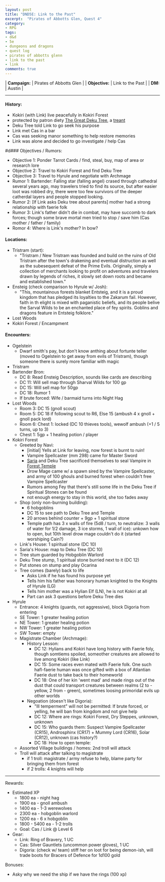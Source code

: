```yaml
---
layout: post
title: "DND5E: Link to the Past"
excerpt:  "Pirates of Abbotts Glen, Quest 4"
category:
- RPG
tags:
- d&d
- 5e
- dungeons and dragons
- quest log
- pirates of abbotts glenn
- link to the past
- link
comments: true
---
```


| **Campaign:**  | Pirates of Abbotts Glen |
| **Objective:** | Link to the Past        |
| **DM:**        | Austin                  |

---

#### History:
- Kokiri (with Link) live peacefully in Kokiri Forest
- protected by patron diety [The Great Deku Tree](http://zelda.gamepedia.com/Great_Deku_Tree), a [treant](https://chisaipete.github.io/bestiary/creatures/treant)
- Deku Tree told Link to go seek his purpose
- Link met Cas in a bar
- Cas was seeking manor something to help restore memories
- Link was alone and decided to go investigate / help Cas

#d### Objectives / Rumors:
- Objective 1:  Ponder Tarrot Cards / find, steal, buy, map of area or research lore
- Objective 2:  Travel to Kokiri Forest and find Deku Tree
- Objective 3:  Travel to Hyrule and negotiate with Archmage
- Rumor 1:  Bartender: Falling star (falling angel) crased through cathedral several years ago, may travelers tried to find its source, but
            after easier loot was robbed dry, there were too few survivors of the deeper catherdal layers and people stopped looking.
- Rumor 2:  [If Link asks Deku tree about parents] mother had a strong relationship with faerie folk
- Rumor 3:  Link's father didn't die in combat, may have succomb to dark forces; though some brave mortal men tried to stop / save him (Cas mother / father / family)
- Romor 4:  Where is Link's mother?  In bow?

#### Locations:
- Tristram (start):
  - "Tristram / New Tristram was founded and build on the ruins of Old Tristram after the town's drakening and eventual distruction as well as 
     the subesequent defeat of the Prime Evils.  Originally, simply a collection of merchants looking to profit on adventures and travelers 
     drawn by legends of riches, it slowly set down roots and became and established town."
- Ensteig (check comparison to Hyrule w/ Josh):
  - "This, mountainous forests blanket Entsteig, and it is a proud kingdom that has pledged its loyalties to the Zakarum fail.
    However, faith in th elight is mixed with paganistic beliefs, and its people belive the Sarval Wilds to be an enchanted place of fey spirits.
    Goblins and dragons feature in Entsteig folklore."
- Lost Woods
- Kokiri Forest / Encampment

#### Encounters:
- Ogelstein
  - Dwarf smith's pay, but don't know anthing about fortunte teller (moved to Ogelstein to get away from evils of Tristram), though someone there is surely more familiar with magic
- Tristram
 - Bartender Bron:
	- DC 8: Read Ensteig Description, sounds like cards are describing
	- DC 11: Will sell map through Sharval Wilds for 100 gp
	- DC 15: Will sell map for 50gp
	- DC 18: Rumor 1
	- If brute forced: Wife / barmaid turns into Night Hag
- Lost Woods
  - Room 3:  DC 15 (gnoll scout)
  - Room 5:  DC 18 if following scout to R6, Else 15 (ambush 4 x gnoll + gnoll pack lord)
  - Room 6:  Chest 1: locked (DC 10 thieves tools), wewolf ambush (+1 / 5 turns, up to 3)
  - Chest 1:  5gp + 1 healing potion / player
- Kokiri Forest
  - Greeted by Navi:
	- [initial] Yells at Link for leaving, now forest is burnt to ruin!
	- Vampire Spellcaster (mm 298) came for Master Sword
	- [Saria](http://zelda.gamepedia.com/Saria) and Deku Tree sacrificed themselves to seal Vampire in [Forest Temple](http://zelda.gamepedia.com/Forest_Temple_(Ocarina_of_Time))
	- Drow Mage came w/ a spawn sired by the Vampire Spellcaster, and army of 100 ghouls and burned forest when couldn't free Vampire Spellcaster 
	- Rumors among Fey that there's still some life in the Deku Tree if Spiritual Stones can be found
	- not enough energy to stay in this world, she too fades away
  - Shop (only non-burning building): 
	- 6 hobgoblins 
	- DC 15 to see path to Deku Tree and Temple
	- 20 arrows behind counter + 9gp + 1 spiritual stone
	- Temple path has 3 x walls of fire (5d8 / turn, to neutralize: 3 walls of water for 1/2 damage, 3 ice storms, 1 wall of ice): unkown how to open, but 10th level drow mage couldn't do it (started worshiping Cain?)
  - Link's House: 1 spiritual stone (DC 10)
  - Saria's House:  map to Deku Tree (DC 10)
  - Tree stum guarded by Hobgoblin Warlord
  - Deku Tree stump, 1 spiritual stone burried next to it (DC 12)
  - Put stones on stump and play Ocarina
  - Tree comes (barely) back to life
	- Asks Link if he has found his purpose yet
	- Tells him his father was honorary human knighted to the Knights of Hyrule (LG)
	- Tells him mother was a Hylian Elf (LN), he is not Kokiri at all
	- Part can ask 3 questions before Deku Tree dies
- Hyrule
  - Entrance: 4 knights (guards, not aggressive), block Digoria from entering
  - SE Tower: 1 greater healing potion
  - NE Tower: 1 greater healing potion
  - NW Tower: 1 greater healing potion
  - SW Tower: empty
  - Magistrate Chamber (Archmage):
	- History Lesson:
	  - DC 12: Hylians and Kokiri have long history with Faerie foly, though somtiems spoiled, someother creatures are allowed to live among Kokiri (like Link)
	  - DC 15: Some races even mated with Faerie folk.  One such hafl-faerie human was once gifted with a box of Atlantian Faerie dust to take back to their homeworld
	  - DC 18: One of her kin 'went mad' and made rings out of the dust that could transport creatures between realms (2 to - yellow, 2 from - green), sometimes loosing primoridal evils up other worlds
	- Negoation (doesn't like Digoria):
	  - "Ill temperment" will not be permitted:  If brute forced, or yelling, he will ban from kingdom and not give help
	  - DC 12: Where are rings: Kokiri Forest, Dry Steppes, unknown, unknown
	  - DC 15: Who guards them: Suspect Vampire Spellcaster (CR15), Androsphinx (CR17) + Mummy Lord (CR16), Solar (CR12), unknown (cas history?)
	  - DC 18: How to open temple:
  - Assorted Village buildings / homes: 2nd troll will attack
  - Troll will attack after talking to magistrate
    - if 1 troll: magistrate / army refuse to help, blame party for bringing them from forest
    - if 2 trolls:  4 knights will help

---

Rewards:
- Estimated XP
  - 1800 ea - night hag
  - 1900 ea - gnoll ambush
  - 1400 ea - 1-3 werewolves
  - 2300 ea - hobgoblin warlord
  - 1200 ea - 6 x hobgoblin
  - 1800 - 5400 ea - 1-2 trolls
  - Goal: Cas / Link @ Level 6
- Gear:
  - Link: Ring of Bravery, 1 UC
  - Cas: Silver Gauntlets (uncommon power gloves), 1 UC
  - Digoria: (check w/ team) stiff her on loot for being demon-ish, will trade boots for Bracers of Defence for 1d100 gold

Bonuses:
- Asky why we need the ship if we have the rings (100 xp)
